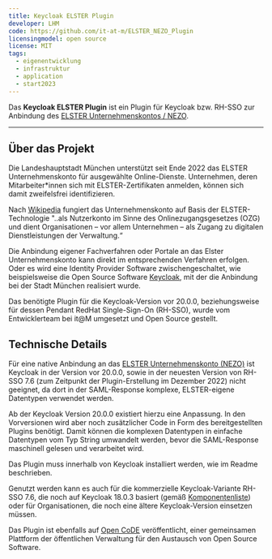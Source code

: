 ```yaml
---
title: Keycloak ELSTER Plugin
developer: LHM
code: https://github.com/it-at-m/ELSTER_NEZO_Plugin
licensingmodel: open source
license: MIT
tags:
  - eigenentwicklung
  - infrastruktur
  - application
  - start2023
---
```


Das __Keycloak ELSTER Plugin__ ist ein Plugin für Keycloak bzw. RH-SSO zur Anbindung des [ELSTER Unternehmenskontos / NEZO](https://mein-unternehmenskonto.de/).

---

## Über das Projekt

Die Landeshauptstadt München unterstützt seit Ende 2022 das ELSTER Unternehmenskonto für ausgewählte Online-Dienste. Unternehmen, deren Mitarbeiter\*innen sich mit ELSTER-Zertifikaten anmelden, können sich damit zweifelsfrei identifizieren.

Nach [Wikipedia](https://de.wikipedia.org/wiki/Digitales_Unternehmenskonto) fungiert das Unternehmenskonto auf Basis der ELSTER-Technologie "..als Nutzerkonto im Sinne des Onlinezugangsgesetzes (OZG) und dient Organisationen – vor allem Unternehmen – als Zugang zu digitalen Dienstleistungen der Verwaltung.“

Die Anbindung eigener Fachverfahren oder Portale an das Elster Unternehmenskonto kann direkt im entsprechenden Verfahren erfolgen. Oder es wird eine Identity Provider Software zwischengeschaltet, wie beispielsweise die Open Source Software [Keycloak](keycloak), mit der die Anbindung bei der Stadt München realisiert wurde.

Das benötigte Plugin für die Keycloak-Version vor 20.0.0, beziehungsweise für dessen Pendant RedHat Single-Sign-On (RH-SSO), wurde vom Entwicklerteam bei it@M umgesetzt und Open Source gestellt.

## Technische Details

Für eine native Anbindung an das [ELSTER Unternehmenskonto (NEZO)](https://mein-unternehmenskonto.de/public/#Startseite) ist Keycloak in der Version vor 20.0.0, sowie in der neuesten Version von RH-SSO 7.6 (zum Zeitpunkt der Plugin-Erstellung im Dezember 2022) nicht geeignet, da dort in der SAML-Response komplexe, ELSTER-eigene Datentypen verwendet werden.

Ab der Keycloak Version 20.0.0 existiert hierzu eine Anpassung. In den Vorversionen wird aber noch zusätzlicher Code in Form des bereitgestellten Plugins benötigt. Damit können die komplexen Datentypen in einfache Datentypen vom Typ String umwandelt werden, bevor die SAML-Response maschinell gelesen und verarbeitet wird.

Das Plugin muss innerhalb von Keycloak installiert werden, wie im Readme beschrieben.

Genutzt werden kann es auch für die kommerzielle Keycloak-Variante RH-SSO 7.6, die noch auf Keycloak 18.0.3 basiert (gemäß [Komponentenliste](https://access.redhat.com/articles/2342881)) oder für Organisationen, die noch eine ältere Keycloak-Version einsetzen müssen.

Das Plugin ist ebenfalls auf [Open CoDE](https://gitlab.opencode.de/landeshauptstadt-muenchen/ELSTER_NEZO_Plugin/) veröffentlicht, einer gemeinsamen Plattform der öffentlichen Verwaltung für den Austausch von Open Source Software.
